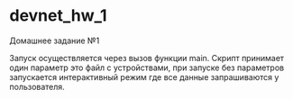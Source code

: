 # devnet_hw_1
Домашнее задание №1

Запуск осуществляется через вызов функции main. Скрипт принимает один параметр это файл с устройствами,
при запуске без параметров запускается интерактивный режим где все данные запрашиваются у пользователя.
